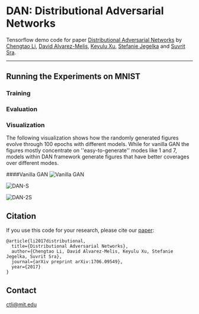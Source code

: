 # DAN: Distributional Adversarial Networks

Tensorflow demo code for paper [Distributional Adversarial Networks](https://arxiv.org/abs/1706.09549) by [Chengtao Li](http://chengtaoli.com), [David Alvarez-Melis](http://people.csail.mit.edu/davidam/), [Keyulu Xu](http://keyulux.com), [Stefanie Jegelka](http://people.csail.mit.edu/stefje/) and [Suvrit Sra](http://suvrit.de).

---

## Running the Experiments on MNIST

### Training

### Evaluation


### Visualization
The following visualization shows how the randomly generated figures evolve through 100 epochs with different models. While for vanilla GAN the figures mostly concentrate on ''easy-to-generate'' modes like 1 and 7, models within DAN framework generate figures that have better coverages over different modes.

####Vanilla GAN
![](fig/gan.gif "Vanilla GAN")

![](fig/dan_s.gif "DAN-S")

![](fig/dan_2s.gif "DAN-2S")

## Citation
If you use this code for your research, please cite our [paper](https://arxiv.org/abs/1706.09549):

```
@article{li2017distributional,
  title={Distributional Adversarial Networks},
  author={Chengtao Li, David Alvarez-Melis, Keyulu Xu, Stefanie Jegelka, Suvrit Sra},
  journal={arXiv preprint arXiv:1706.09549},
  year={2017}
}
```

## Contact
[ctli@mit.edu](mailto:ctli@mit.edu)
